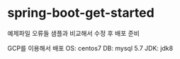 # spring-boot-get-started

예제파일 오류들 샘플과 비교해서 수정 후 배포 준비

GCP를 이용해서 배포
OS: centos7
DB: mysql 5.7
JDK: jdk8
